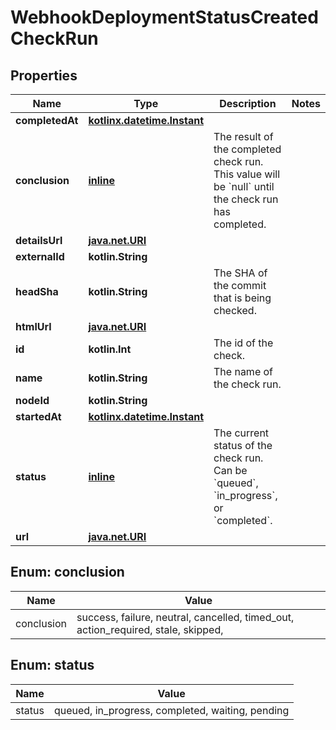 
# WebhookDeploymentStatusCreatedCheckRun

## Properties
Name | Type | Description | Notes
------------ | ------------- | ------------- | -------------
**completedAt** | [**kotlinx.datetime.Instant**](kotlinx.datetime.Instant.md) |  | 
**conclusion** | [**inline**](#Conclusion) | The result of the completed check run. This value will be &#x60;null&#x60; until the check run has completed. | 
**detailsUrl** | [**java.net.URI**](java.net.URI.md) |  | 
**externalId** | **kotlin.String** |  | 
**headSha** | **kotlin.String** | The SHA of the commit that is being checked. | 
**htmlUrl** | [**java.net.URI**](java.net.URI.md) |  | 
**id** | **kotlin.Int** | The id of the check. | 
**name** | **kotlin.String** | The name of the check run. | 
**nodeId** | **kotlin.String** |  | 
**startedAt** | [**kotlinx.datetime.Instant**](kotlinx.datetime.Instant.md) |  | 
**status** | [**inline**](#Status) | The current status of the check run. Can be &#x60;queued&#x60;, &#x60;in_progress&#x60;, or &#x60;completed&#x60;. | 
**url** | [**java.net.URI**](java.net.URI.md) |  | 


<a id="Conclusion"></a>
## Enum: conclusion
Name | Value
---- | -----
conclusion | success, failure, neutral, cancelled, timed_out, action_required, stale, skipped, 


<a id="Status"></a>
## Enum: status
Name | Value
---- | -----
status | queued, in_progress, completed, waiting, pending



